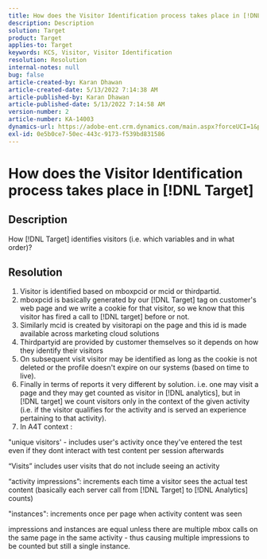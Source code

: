 ```yaml
---
title: How does the Visitor Identification process takes place in [!DNL Target]
description: Description
solution: Target
product: Target
applies-to: Target
keywords: KCS, Visitor, Visitor Identification
resolution: Resolution
internal-notes: null
bug: false
article-created-by: Karan Dhawan
article-created-date: 5/13/2022 7:14:38 AM
article-published-by: Karan Dhawan
article-published-date: 5/13/2022 7:14:58 AM
version-number: 2
article-number: KA-14003
dynamics-url: https://adobe-ent.crm.dynamics.com/main.aspx?forceUCI=1&pagetype=entityrecord&etn=knowledgearticle&id=dad1be54-8cd2-ec11-a7b5-00224809c101
exl-id: 0e5b0ce7-50ec-443c-9173-f539bd831586
---
```

# How does the Visitor Identification process takes place in [!DNL Target]

## Description


How [!DNL Target] identifies visitors (i.e. which variables and in what order)?


## Resolution


1. Visitor is identified based on mboxpcid or mcid or thirdpartid.
2. mboxpcid is basically generated by our [!DNL Target] tag on customer's web page and we write a cookie for that visitor, so we know that this visitor has fired a call to [!DNL target] before or not.
3. Similarly mcid is created by visitorapi on the page and this id is made available across marketing cloud solutions
4. Thirdpartyid are provided by customer themselves so it depends on how they identify their visitors
5. On subsequent visit visitor may be identified as long as the cookie is not deleted or the profile doesn't expire on our systems (based on time to live).
6. Finally in terms of reports it very different by solution. i.e. one may visit a page and they may get counted as visitor in [!DNL analytics], but in [!DNL target] we count visitors only in the context of the given activity (i.e. if the visitor qualifies for the activity and is served an experience pertaining to that activity).
7. In A4T context :


"unique visitors' - includes user's activity once they've entered the test even if they dont interact with test content per session afterwards

“Visits” includes user visits that do not include seeing an activity

“activity impressions”: increments each time a visitor sees the actual test content (basically each server call from [!DNL Target] to [!DNL Analytics] counts)

"instances": increments once per page when activity content was seen

impressions and instances are equal unless there are multiple mbox calls on the same page in the same activity - thus causing multiple impressions to be counted but still a single instance.
